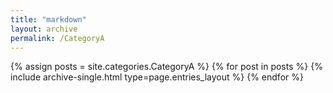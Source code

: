 ```yaml
---
title: "markdown"
layout: archive
permalink: /CategoryA
---
```



{% assign posts = site.categories.CategoryA %}
{% for post in posts %} {% include archive-single.html type=page.entries_layout %} {% endfor %}
